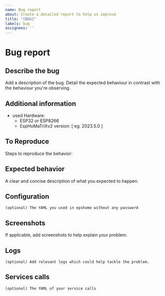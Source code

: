 ```yaml
---
name: Bug report
about: Create a detailed report to help us improve
title: "[BUG]"
labels: bug
assignees: ''
---
```


<!-- Make sure to read the documentaion (https://github.com/lubeda/EspHoMaTriXv2/blob/main/README.md) before opening an issue. -->

# Bug report

## Describe the bug

Add a description of the bug. Detail the expected behaviour in contrast with the behaviour you're observing.

## Additional information

- used Hardware:
  - ESP32 or ESP8266
  - EspHoMaTriXv2 version: [ eg. 2023.5.0 ]

## To Reproduce

Steps to reproduce the behavior:

## Expected behavior

A clear and concise description of what you expected to happen.

## Configuration

```text
(optional) The YAML you used in epshome without any password
```

## Screenshots

If applicable, add screenshots to help explain your problem.

## Logs

```text
(optional) Add relevant logs which could help tackle the problem.
```

## Services calls

```text
(optional) The YAML of your service calls
```